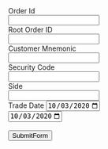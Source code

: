 <!DOCTYPE html>
<html>
	<head>
		<title>Input Form</title>
	</head>
	<body>
		<form action="http://localhost:5000/api/v1/resources/books/all" name="myForm" method="post">
			<label for="order_id">Order Id</label><br>
			<input type="text" id="order_id" name="order_id"><br>
			<label for="root_order_id">Root Order ID</label><br>
			<input type="text" id="root_order_id" name="root_order_id"><br>
			<label for="customer_account_mnemonic">Customer Mnemonic</label><br>
			<input type="text" id="customer_account_mnemonic" name="customer_account_mnemonic"><br>
			<label for="ticker_symbol">Security Code</label><br>
			<input type="text" id="ticker_symbol" name="ticker_symbol"><br>
			<label for="side">Side</label><br>
			<input type="text" id="side" name="side"><br>
			<label for="trade_date">Trade Date</label>
			<input type="date" id="start_trade_date" name="start_trade_date" value="2020-10-03" min="2018-01-01" max="2025-12-31"><br>
			<input type="date" id="start_trade_date" name="start_trade_date" value="2020-10-03" min="2018-01-01" max="2025-12-31"><br><br>
			<input type="submit" value="SubmitForm">
		</form>
	</body>
</html>
